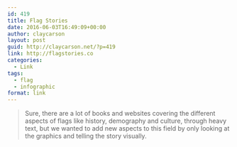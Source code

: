 ```yaml
---
id: 419
title: Flag Stories
date: 2016-06-03T16:49:09+00:00
author: claycarson
layout: post
guid: http://claycarson.net/?p=419
link: http://flagstories.co
categories: 
  - Link
tags:
  - flag
  - infographic
format: link
---
```

> Sure, there are a lot of books and websites covering the different aspects of flags like history, demography and culture, through heavy text, but we wanted to add new aspects to this field by only looking at the graphics and telling the story visually.